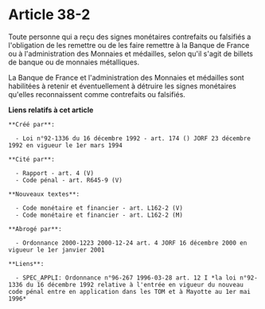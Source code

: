 # Article 38-2

Toute personne qui a reçu des signes monétaires contrefaits ou falsifiés a l'obligation de les remettre ou de les faire
remettre à la Banque de France ou à l'administration des Monnaies et médailles, selon qu'il s'agit de billets de banque ou de
monnaies métalliques.

La Banque de France et l'administration des Monnaies et médailles sont habilitées à retenir et éventuellement à détruire les
signes monétaires qu'elles reconnaissent comme contrefaits ou falsifiés.

**Liens relatifs à cet article**

	**Créé par**:

	  - Loi n°92-1336 du 16 décembre 1992 - art. 174 () JORF 23 décembre 1992 en vigueur le 1er mars 1994

	**Cité par**:

	  - Rapport - art. 4 (V)
	  - Code pénal - art. R645-9 (V)

	**Nouveaux textes**:

	  - Code monétaire et financier - art. L162-2 (V)
	  - Code monétaire et financier - art. L162-2 (M)

	**Abrogé par**:

	  - Ordonnance 2000-1223 2000-12-24 art. 4 JORF 16 décembre 2000 en vigueur le 1er janvier 2001

	**Liens**:

	  - SPEC_APPLI: Ordonnance n°96-267 1996-03-28 art. 12 I *la loi n°92-1336 du 16 décembre 1992 relative à l'entrée en vigueur du nouveau code pénal entre en application dans les TOM et à Mayotte au 1er mai 1996*
